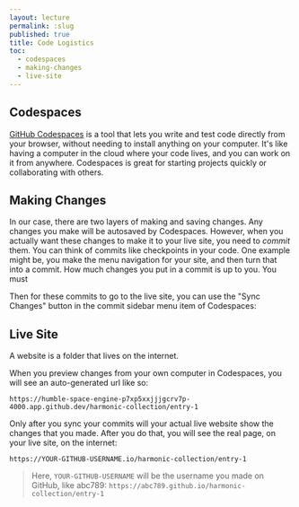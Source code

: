 ```yaml
---
layout: lecture
permalink: :slug
published: true
title: Code Logistics
toc:
  - codespaces
  - making-changes
  - live-site
---
```


## Codespaces

[GitHub Codespaces](https://github.com/features/codespaces) is a tool that lets you write and test code directly from your browser, without needing to install anything on your computer. It's like having a computer in the cloud where your code lives, and you can work on it from anywhere. Codespaces is great for starting projects quickly or collaborating with others.

## Making Changes

In our case, there are two layers of making and saving changes. Any changes you make will be autosaved by Codespaces. However, when you actually want these changes to make it to your live site, you need to _commit_ them. You can think of commits like checkpoints in your code. One example might be, you make the menu navigation for your site, and then turn that into a commit. How much changes you put in a commit is up to you. You must 

Then for these commits to go to the live site, you can use the "Sync Changes" button in the commit sidebar menu item of Codespaces:



## Live Site

A website is a folder that lives on the internet.

When you preview changes from your own computer in Codespaces, you will see an auto-generated url like so:

`https://humble-space-engine-p7xp5xxjjjgcrv7p-4000.app.github.dev/harmonic-collection/entry-1`

Only after you sync your commits will your actual live website show the changes that you made. After you do that, you will see the real page, on your live site, on the internet:

`https://YOUR-GITHUB-USERNAME.io/harmonic-collection/entry-1`

> Here, `YOUR-GITHUB-USERNAME` will be the username you made on GitHub, like abc789: `https://abc789.github.io/harmonic-collection/entry-1`
